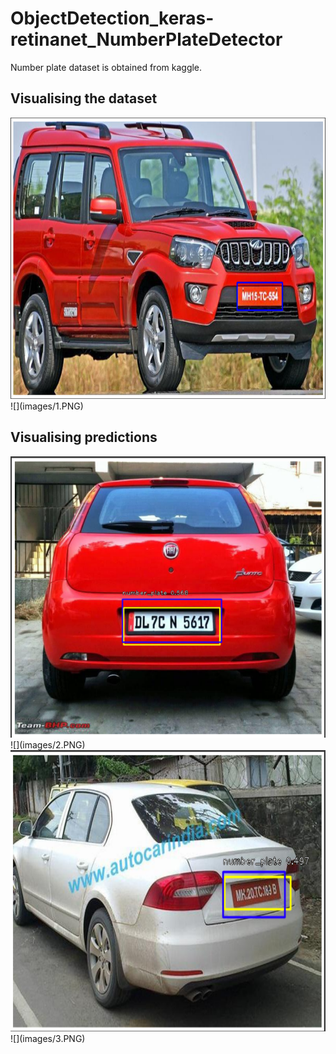 # ObjectDetection_keras-retinanet_NumberPlateDetector

Number plate dataset is obtained from kaggle. 

## Visualising the dataset

<img src="images/1.png" width="600" height="450" >
![](images/1.PNG)

## Visualising predictions
<img src="images/2.png" width="600" height="450" >
![](images/2.PNG)

<img src="images/3.png" width="600" height="450" >
![](images/3.PNG)
